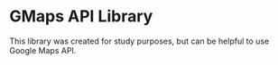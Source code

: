 # GMaps API Library
This library was created for study purposes, but can be helpful to use Google Maps API.